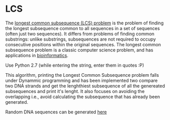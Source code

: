 # LCS
The [longest common subsequence (LCS) problem](https://en.wikipedia.org/wiki/Longest_common_subsequence_problem) is the problem of finding the longest subsequence common to all sequences in a set of sequences (often just two sequences). It differs from problems of finding common substrings: unlike substrings, subsequences are not required to occupy consecutive positions within the original sequences. The longest common subsequence problem is a classic computer science problem, and has applications in [bioinformatics](https://en.wikipedia.org/wiki/Bioinformatics).

Use Python 2.7 (while entering the string, enter them in quotes :P)

This algorithm, printing the Longest Common Subsequence problem falls under Dynammic programming and has been implemented two compare two DNA strands and get the lenghthiest subsequence of all the genereated subsequences and print it's lenght. It also focuses on avoiding the overlapping i.e., avoid calculating the subsequence that has already been generated.

Random DNA sequences can be generated [here](http://www.faculty.ucr.edu/~mmaduro/random.htm)

